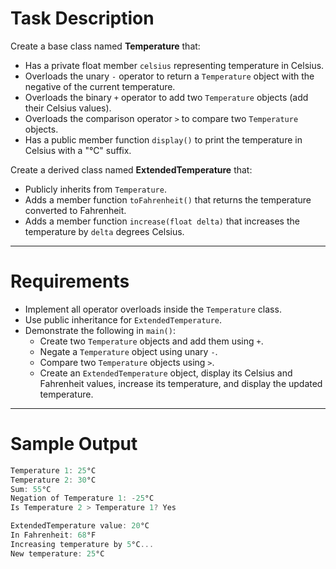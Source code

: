# Task Description

Create a base class named **Temperature** that:

- Has a private float member `celsius` representing temperature in Celsius.
- Overloads the unary `-` operator to return a `Temperature` object with the negative of the current temperature.
- Overloads the binary `+` operator to add two `Temperature` objects (add their Celsius values).
- Overloads the comparison operator `>` to compare two `Temperature` objects.
- Has a public member function `display()` to print the temperature in Celsius with a "°C" suffix.

Create a derived class named **ExtendedTemperature** that:

- Publicly inherits from `Temperature`.
- Adds a member function `toFahrenheit()` that returns the temperature converted to Fahrenheit.
- Adds a member function `increase(float delta)` that increases the temperature by `delta` degrees Celsius.

---

# Requirements

- Implement all operator overloads inside the `Temperature` class.
- Use public inheritance for `ExtendedTemperature`.
- Demonstrate the following in `main()`:
  - Create two `Temperature` objects and add them using `+`.
  - Negate a `Temperature` object using unary `-`.
  - Compare two `Temperature` objects using `>`.
  - Create an `ExtendedTemperature` object, display its Celsius and Fahrenheit values, increase its temperature, and display the updated temperature.

---

# Sample Output
```cpp
Temperature 1: 25°C
Temperature 2: 30°C
Sum: 55°C
Negation of Temperature 1: -25°C
Is Temperature 2 > Temperature 1? Yes

ExtendedTemperature value: 20°C
In Fahrenheit: 68°F
Increasing temperature by 5°C...
New temperature: 25°C
```